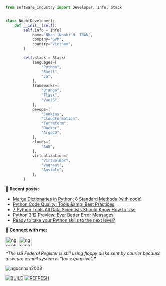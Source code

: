 ```python
from software_industry import Developer, Info, Stack


class Noah(Developer):
    def __init__(self):
        self.info = Info(
            name="Nhan (Noah) N. TRAN",
            company="GVM",
            country="Vietnam",
        )

        self.stack = Stack(
            languages=[
                "Python",
                "Shell",
                "JS",
            ],
            frameworks=[
                "Django",
                "Flask",
                "VueJS",
            ],
            devops=[
                "Jenkins",
                "CloudFormation",
                "Terraform",
                "Docker",
                "ArgoCD",
            ],
            clouds=[
                "AWS",
            ],
            virtualization=[
                "VirtualBox",
                "Vagrant",
                "Ansible",
            ],
        )
```

📝 **Recent posts:**
<!--START_SECTION:feed-->
* [Merge Dictionaries in Python: 8 Standard Methods (with code)](https:&#x2F;&#x2F;ngocnhan2003.github.io&#x2F;blog&#x2F;2023&#x2F;04&#x2F;22&#x2F;merge-dictionaries-in-python-8&#x2F;)
* [Python Code Quality: Tools &amp;amp; Best Practices](https:&#x2F;&#x2F;ngocnhan2003.github.io&#x2F;blog&#x2F;2023&#x2F;04&#x2F;22&#x2F;python-code-quality-tools-best&#x2F;)
* [7 Python Tools All Data Scientists Should Know How to Use](https:&#x2F;&#x2F;ngocnhan2003.github.io&#x2F;blog&#x2F;2023&#x2F;04&#x2F;21&#x2F;7-python-tools-all-data-scient&#x2F;)
* [Python 3.12 Preview: Ever Better Error Messages](https:&#x2F;&#x2F;ngocnhan2003.github.io&#x2F;blog&#x2F;2023&#x2F;04&#x2F;21&#x2F;python-3-12-preview-ever-bette&#x2F;)
* [Ready to take your Python skills to the next level?](https:&#x2F;&#x2F;ngocnhan2003.github.io&#x2F;blog&#x2F;2023&#x2F;04&#x2F;21&#x2F;ready-to-take-your-python-skil&#x2F;)
<!--END_SECTION:feed-->

<!---

<details> 
  <summary><b>📊 Wakatime Stats</b></summary>
  <br>
  
<!--START_SECTION:waka- ->
<!--END_SECTION:waka- ->
</details>
--->

🔗 **Connect with me:**

<a href="https://linkedin.com/in/ngocnhan2003" target="blank"><img align="center" src="https://raw.githubusercontent.com/rahuldkjain/github-profile-readme-generator/master/src/images/icons/Social/linked-in-alt.svg" alt="ngocnhan2003" height="30" width="40" /></a>
<a href="https://instagram.com/ngocnhan2003" target="blank"><img align="center" src="https://raw.githubusercontent.com/rahuldkjain/github-profile-readme-generator/master/src/images/icons/Social/instagram.svg" alt="ngocnhan2003" height="30" width="40" /></a>


<!--STARTS_HERE_QUOTE_README-->
<i>❝The US Federal Register is still using floppy disks sent by courier because a secure e-mail system is “too expensive”.❞</i>
<!--ENDS_HERE_QUOTE_README-->


<img src="https://komarev.com/ghpvc/?username=ngocnhan2003&label=Profile%20views&color=0e75b6&style=flat" alt="ngocnhan2003" /> 

[![BUILD](https://github.com/ngocnhan2003/ngocnhan2003/actions/workflows/001_build.yml/badge.svg)](https://github.com/ngocnhan2003/ngocnhan2003/actions/workflows/001_build.yml)
[![REFRESH](https://github.com/ngocnhan2003/ngocnhan2003/actions/workflows/002_refresh.yml/badge.svg)](https://github.com/ngocnhan2003/ngocnhan2003/actions/workflows/002_refresh.yml)

